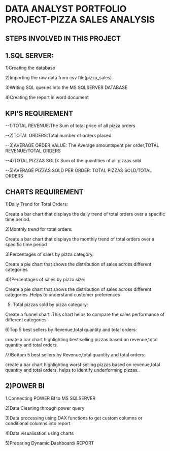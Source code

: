 # DATA ANALYST PORTFOLIO PROJECT-PIZZA SALES ANALYSIS

## STEPS INVOLVED IN THIS PROJECT
## 1.SQL SERVER:

1)Creating the database

2)Importing the raw data from csv file(pizza_sales)

3)Writing SQL queries into the MS SQLSERVER  DATABASE

4)Creating the report in word document

## KPI'S REQUIREMENT

--1)TOTAL REVENUE:The Sum of total price of all pizza orders

--2)TOTAL ORDERS:Total number of orders placed

--3)AVERAGE ORDER VALUE: The Average amountspent per order,TOTAL REVENUE/TOTAL ORDERS

--4)TOTAL PIZZAS SOLD: Sum of the quantities of all pizzas sold

--5)AVERAGE PIZZAS SOLD PER ORDER: TOTAL PIZZAS SOLD/TOTAL ORDERS

## CHARTS REQUIREMENT


1)Daily Trend for Total Orders:

   Create a bar chart that displays the daily trend of total orders over a specific time period.  

2)Monthly trend for total orders:

   Create a bar chart that displays the monthly trend of total orders over a specific time period

3)Percentages of sales by pizza category:

 Create a pie chart that shows the distribution of sales across different categories 
 
 4))Percentages of sales by pizza size:

   Create a pie chart that shows the distribution of sales across different categories .Helps to understand customer preferences 

5) Total pizzas sold by pizza category:

Create a funnel chart .This chart helps to compare the sales performance of different categories

6)Top 5 best sellers by Revenue,total quantity and total orders:

   create a bar chart highlighting best selling pizzas based on revenue,total quantity and total orders.

/7)Bottom 5 best sellers by Revenue,total quantity and total orders:

   create a bar chart highlighting worst selling pizzas based on revenue,total quantity and total orders.
   helps to identify underforming pizzas..
   
## 2)POWER BI

1.Connecting POWER BI to MS SQLSERVER

2)Data Cleaning through power query

3)Data processing using DAX functions to get custom columns or conditional columns into report

4)Data visualisation using charts

5)Preparing Dynamic Dashboard/ REPORT

   
